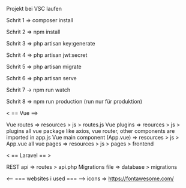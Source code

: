 Projekt bei VSC laufen

Schrit 1 => composer install

Schrit 2 => npm install

Schrit 3 => php artisan key:generate

Schrit 4 => php artisan jwt:secret

Schrit 5 => php artisan migrate

Schrit 6 => php artisan serve

Schrit 7 -> npm run watch

Schrit 8 => npm run production (run nur für produktion)


< == Vue ==>

Vue routes => resources > js > routes.js
Vue plugins => reources > js > plugins
all vue package like axios, vue router, other components are imported in app.js
Vue main component (App.vue) => resources > js > App.vue
all vue pages => resources > js > pages > frontend

< == Laravel == >

REST api => routes > api.php
Migrations file => database > migrations

<-- === websites i used === -->
icons => https://fontawesome.com/
